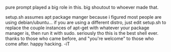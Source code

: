 pure prompt played a big role in this. big shoutout to whoever made that. 

setup.sh assumes apt package manger because i figured most people are using debian/ubuntu... if you are using a different distro, just edit setup.sh to replace the couple instances of apt-get with whatever your package manager is, then run it with sudo. seriously tho this is the best shell ever. thanks to those who came before, and "you're welcome" to those who come after. happy hacking. 
-iT
